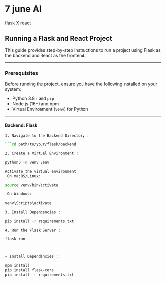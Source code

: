 # 7 june AI 
 flask X react
## Running a Flask and React Project

This guide provides step-by-step instructions to run a project using Flask as the backend and React as the frontend.

---

### Prerequisites

Before running the project, ensure you have the following installed on your system:

- Python 3.8+ and `pip`
- Node.js (16+) and npm 
- Virtual Environment (`venv`) for Python

---

#### Backend: Flask
```bash
1. Navigate to the Backend Directory :

```cd path/to/your/flask/backend

2. Create a Virtual Environment :

python3 -m venv venv

Activate the virtual environment
 On macOS/Linux:
 
source venv/bin/activate

 On Windows:
 
venv\Scripts\activate

3. Install Dependencies :

pip install -r requirements.txt

4. Run the Flask Server :

flask run



+ Install Dependencies :

npm install
pip install flask-cors
pip install -r requirements.txt





